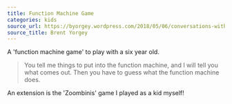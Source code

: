 ```yaml
---
title: Function Machine Game
categories: kids
source_url: https://byorgey.wordpress.com/2018/05/06/conversations-with-a-six-year-old-on-functional-programming/
source_title: Brent Yorgey
---
```


A 'function machine game' to play with a six year old.

> You tell me things to put into the function machine, and I will tell you what comes out. Then you have to guess what the function machine does.

An extension is the 'Zoombinis' game I played as a kid myself!

